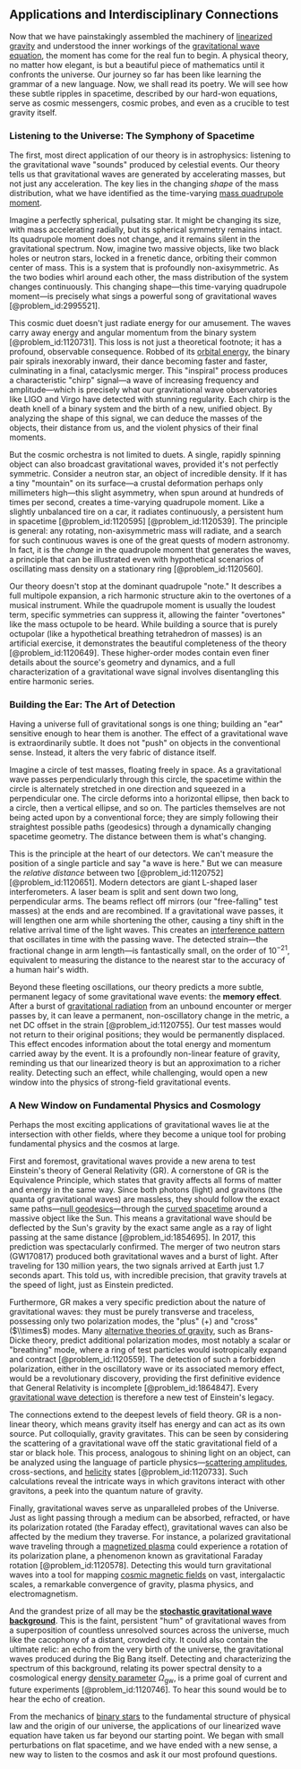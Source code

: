 ## Applications and Interdisciplinary Connections

Now that we have painstakingly assembled the machinery of [linearized gravity](@article_id:158765) and understood the inner workings of the [gravitational wave equation](@article_id:197397), the moment has come for the real fun to begin. A physical theory, no matter how elegant, is but a beautiful piece of mathematics until it confronts the universe. Our journey so far has been like learning the grammar of a new language. Now, we shall read its poetry. We will see how these subtle ripples in spacetime, described by our hard-won equations, serve as cosmic messengers, cosmic probes, and even as a crucible to test gravity itself.

### Listening to the Universe: The Symphony of Spacetime

The first, most direct application of our theory is in astrophysics: listening to the gravitational wave "sounds" produced by celestial events. Our theory tells us that gravitational waves are generated by accelerating masses, but not just any acceleration. The key lies in the changing *shape* of the mass distribution, what we have identified as the time-varying [mass quadrupole moment](@article_id:158167).

Imagine a perfectly spherical, pulsating star. It might be changing its size, with mass accelerating radially, but its spherical symmetry remains intact. Its quadrupole moment does not change, and it remains silent in the gravitational spectrum. Now, imagine two massive objects, like two black holes or neutron stars, locked in a frenetic dance, orbiting their common center of mass. This is a system that is profoundly non-axisymmetric. As the two bodies whirl around each other, the mass distribution of the system changes continuously. This changing shape—this time-varying quadrupole moment—is precisely what sings a powerful song of gravitational waves [@problem_id:2995521].

This cosmic duet doesn't just radiate energy for our amusement. The waves carry away energy and angular momentum from the binary system [@problem_id:1120731]. This loss is not just a theoretical footnote; it has a profound, observable consequence. Robbed of its [orbital energy](@article_id:157987), the binary pair spirals inexorably inward, their dance becoming faster and faster, culminating in a final, cataclysmic merger. This "inspiral" process produces a characteristic "chirp" signal—a wave of increasing frequency and amplitude—which is precisely what our gravitational wave observatories like LIGO and Virgo have detected with stunning regularity. Each chirp is the death knell of a binary system and the birth of a new, unified object. By analyzing the shape of this signal, we can deduce the masses of the objects, their distance from us, and the violent physics of their final moments.

But the cosmic orchestra is not limited to duets. A single, rapidly spinning object can also broadcast gravitational waves, provided it's not perfectly symmetric. Consider a neutron star, an object of incredible density. If it has a tiny "mountain" on its surface—a crustal deformation perhaps only millimeters high—this slight asymmetry, when spun around at hundreds of times per second, creates a time-varying quadrupole moment. Like a slightly unbalanced tire on a car, it radiates continuously, a persistent hum in spacetime [@problem_id:1120595] [@problem_id:1120539]. The principle is general: any rotating, non-axisymmetric mass will radiate, and a search for such continuous waves is one of the great quests of modern astronomy. In fact, it is the *change* in the quadrupole moment that generates the waves, a principle that can be illustrated even with hypothetical scenarios of oscillating mass density on a stationary ring [@problem_id:1120560].

Our theory doesn't stop at the dominant quadrupole "note." It describes a full multipole expansion, a rich harmonic structure akin to the overtones of a musical instrument. While the quadrupole moment is usually the loudest term, specific symmetries can suppress it, allowing the fainter "overtones" like the mass octupole to be heard. While building a source that is purely octupolar (like a hypothetical breathing tetrahedron of masses) is an artificial exercise, it demonstrates the beautiful completeness of the theory [@problem_id:1120649]. These higher-order modes contain even finer details about the source's geometry and dynamics, and a full characterization of a gravitational wave signal involves disentangling this entire harmonic series.

### Building the Ear: The Art of Detection

Having a universe full of gravitational songs is one thing; building an "ear" sensitive enough to hear them is another. The effect of a gravitational wave is extraordinarily subtle. It does not "push" on objects in the conventional sense. Instead, it alters the very fabric of distance itself.

Imagine a circle of test masses, floating freely in space. As a gravitational wave passes perpendicularly through this circle, the spacetime within the circle is alternately stretched in one direction and squeezed in a perpendicular one. The circle deforms into a horizontal ellipse, then back to a circle, then a vertical ellipse, and so on. The particles themselves are not being acted upon by a conventional force; they are simply following their straightest possible paths (geodesics) through a dynamically changing spacetime geometry. The distance between them is what's changing.

This is the principle at the heart of our detectors. We can't measure the position of a single particle and say "a wave is here." But we can measure the *relative distance* between two [@problem_id:1120752] [@problem_id:1120651]. Modern detectors are giant L-shaped laser interferometers. A laser beam is split and sent down two long, perpendicular arms. The beams reflect off mirrors (our "free-falling" test masses) at the ends and are recombined. If a gravitational wave passes, it will lengthen one arm while shortening the other, causing a tiny shift in the relative arrival time of the light waves. This creates an [interference pattern](@article_id:180885) that oscillates in time with the passing wave. The detected strain—the fractional change in arm length—is fantastically small, on the order of $10^{-21}$, equivalent to measuring the distance to the nearest star to the accuracy of a human hair's width.

Beyond these fleeting oscillations, our theory predicts a more subtle, permanent legacy of some gravitational wave events: the **memory effect**. After a burst of [gravitational radiation](@article_id:265530) from an unbound encounter or merger passes by, it can leave a permanent, non-oscillatory change in the metric, a net DC offset in the strain [@problem_id:1120755]. Our test masses would not return to their original positions; they would be permanently displaced. This effect encodes information about the total energy and momentum carried away by the event. It is a profoundly non-linear feature of gravity, reminding us that our linearized theory is but an approximation to a richer reality. Detecting such an effect, while challenging, would open a new window into the physics of strong-field gravitational events.

### A New Window on Fundamental Physics and Cosmology

Perhaps the most exciting applications of gravitational waves lie at the intersection with other fields, where they become a unique tool for probing fundamental physics and the cosmos at large.

First and foremost, gravitational waves provide a new arena to test Einstein's theory of General Relativity (GR). A cornerstone of GR is the Equivalence Principle, which states that gravity affects all forms of matter and energy in the same way. Since both photons (light) and gravitons (the quanta of gravitational waves) are massless, they should follow the exact same paths—[null geodesics](@article_id:158309)—through the [curved spacetime](@article_id:184444) around a massive object like the Sun. This means a gravitational wave should be deflected by the Sun's gravity by the exact same angle as a ray of light passing at the same distance [@problem_id:1854695]. In 2017, this prediction was spectacularly confirmed. The merger of two neutron stars (GW170817) produced both gravitational waves and a burst of light. After traveling for 130 million years, the two signals arrived at Earth just $1.7$ seconds apart. This told us, with incredible precision, that gravity travels at the speed of light, just as Einstein predicted.

Furthermore, GR makes a very specific prediction about the nature of gravitational waves: they must be purely transverse and traceless, possessing only two polarization modes, the "plus" ($+$) and "cross" ($\\times$) modes. Many [alternative theories of gravity](@article_id:158174), such as Brans-Dicke theory, predict additional polarization modes, most notably a scalar or "breathing" mode, where a ring of test particles would isotropically expand and contract [@problem_id:1120559]. The detection of such a forbidden polarization, either in the oscillatory wave or its associated memory effect, would be a revolutionary discovery, providing the first definitive evidence that General Relativity is incomplete [@problem_id:1864847]. Every [gravitational wave detection](@article_id:159277) is therefore a new test of Einstein's legacy.

The connections extend to the deepest levels of field theory. GR is a non-linear theory, which means gravity itself has energy and can act as its own source. Put colloquially, gravity gravitates. This can be seen by considering the scattering of a gravitational wave off the static gravitational field of a star or black hole. This process, analogous to shining light on an object, can be analyzed using the language of particle physics—[scattering amplitudes](@article_id:154875), cross-sections, and [helicity](@article_id:157139) states [@problem_id:1120733]. Such calculations reveal the intricate ways in which gravitons interact with other gravitons, a peek into the quantum nature of gravity.

Finally, gravitational waves serve as unparalleled probes of the Universe. Just as light passing through a medium can be absorbed, refracted, or have its polarization rotated (the Faraday effect), gravitational waves can also be affected by the medium they traverse. For instance, a polarized gravitational wave traveling through a [magnetized plasma](@article_id:200731) could experience a rotation of its polarization plane, a phenomenon known as gravitational Faraday rotation [@problem_id:1120578]. Detecting this would turn gravitational waves into a tool for mapping [cosmic magnetic fields](@article_id:159468) on vast, intergalactic scales, a remarkable convergence of gravity, plasma physics, and electromagnetism.

And the grandest prize of all may be the **[stochastic gravitational wave background](@article_id:190133)**. This is the faint, persistent "hum" of gravitational waves from a superposition of countless unresolved sources across the universe, much like the cacophony of a distant, crowded city. It could also contain the ultimate relic: an echo from the very birth of the universe, the gravitational waves produced during the Big Bang itself. Detecting and characterizing the spectrum of this background, relating its power spectral density to a cosmological energy [density parameter](@article_id:264550) $\Omega_{\text{gw}}$, is a prime goal of current and future experiments [@problem_id:1120746]. To hear this sound would be to hear the echo of creation.

From the mechanics of [binary stars](@article_id:175760) to the fundamental structure of physical law and the origin of our universe, the applications of our linearized wave equation have taken us far beyond our starting point. We began with small perturbations on flat spacetime, and we have ended with a new sense, a new way to listen to the cosmos and ask it our most profound questions.